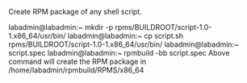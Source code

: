 Create RPM package of any shell script.

 labadmin@labadmin:~ mkdir -p rpms/BUILDROOT/script-1.0-1.x86_64/usr/bin/
 labadmin@labadmin:~ cp script.sh rpms/BUILDROOT/script-1.0-1.x86_64/usr/bin/
 labadmin@labadmin:~ script.spec
 labadmin@labadmin:~ rpmbuild -bb script.spec
 Above command will create the RPM package in /home/labadmin/rpmbuild/RPMS/x86_64 
